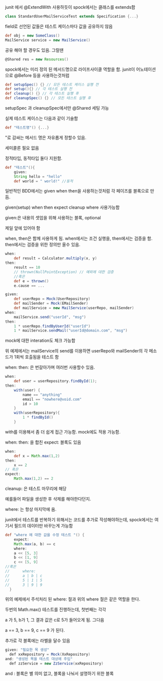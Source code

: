 junit 에서 @ExtendWith 사용하듯이 spock에서는 클래스를 extends함

```groovy
class StandardUserMailServiceTest extends Specification {...}
```

field로 선언된 값들은 테스트 케이스마다 값을 공유하지 않음

```groovy
def obj = new SomeClass()
MailService service = new MailService()
```

공유 해야 할 경우도 있음. 그럴땐

```groovy
@Shared res = new Resources()
```

spock에서는 미리 정의 된 메서드명으로 라이프사이클 역할을 함. junit이 어노테이션으로 @Before 등을 사용하는것처럼

```groovy
def setupSpec() {} // 모든 테스트 케이스 실행 전 
def setup(){} // 각 테스트 실행 전
def cleanup() {} // 각 테스트 실행 후
def cleanupSpec() {} // 모든 테스트 실행 후 
```

setupSpec 과 cleanupSpec에서만 @Shared 세팅 가능

실제 테스트 케이스는 다음과 같이 기술함

```groovy
def "테스트명"() {...} 
```

"로 감싸는 메서드 명은 자유롭게 정할수 있음.

세미콜론 필요 없음

정적타입, 동적타입 둘다 지원함.

```groovy
def "테스트"(){
    given:
    String hello = "hello"
    def world = " world!" //동적
```

일반적인 BDD에서는 given when then을 사용하는것처럼 각 페이즈를 블록으로 만듬.

given(setup) when then expect cleanup where 사용가능함

given:은 내용의 셋업을 위해 사용하는 블록, optional

제일 앞에 있어야 함

when, then은 함께 사용하게 됨. when에서는 조건 실행을, then에서는 검증을 함. then에서는 검증을 위한 정의만 올수 있음.

```groovy
when:
    def result = Calculator.multiply(x, y)
then:
    result == 10
    // thrown(NullPointException) // 예외에 대한 검증 
    //혹은
    def e = thrown()
    e.cause == ...
```

```groovy
given:
    def userRepo = Mock(UserRepository)
    def mailSender = Mock(EMailSender)
    def mailService = new MailService(userRepo, mailSender)
when:
    mailService.send("userId", "msg")
then:
    1 * userRepo.findByUserId("userId") 
    1 * mailService.sendMail("userId@domain.com", "msg")
```

mock에 대한 interation도 체크 가능함

위 예제에서는 mailService의 send를 이용하면 userRepo와 mailSender의 각 메소드가 1회씩 호출됨을 테스트 함

when: then: 은 번갈아가며 여러번 사용할수 있음.

```groovy
when:
    def user = userRepository.findById(1);
then:
    with(user) {
        name == "anything"
        email == "nowhere@void.com"
        id > 10
    }
    with(userRepository){
        1 * findById()
    }
```

with를 이용해서 좀 더 쉽게 접근 가능함. mock에도 적용 가능함.

when: then: 을 합친 expect: 블록도 있음

```groovy
when:
    def x = Math.max(1,2)
then:
    x == 2
// 혹은
expect:
    Math.max(1,2) == 2
```

cleanup: 은 테스트 마무리에 해당

예를들어 파일을 생성한 후 삭제를 해야한다던지.

where: 는 항상 마지막에 옴.

junit에서 테스트를 반복하기 위해서는 코드를 추가로 작성해야하는데, spock에서는 여기서 필드의 데이터만 바꾸는게 가능함

```groovy
def "where 에 대한 값을 수정 테스트 "() {
    expect:
    Math.max(a, b) == c
    where:
    a << [5, 3]
    b << [1, 9]
    c << [5, 9]
//혹은
//		where:
//		a | b | c
//		5 | 1 | 5
//		3 | 9 | 9
  }
```

위의 예제에서 주석처리 된 where: 절과 위의 where 절은 같은 역할을 한다.

두번의 Math.max() 테스트를 진행하는데, 첫번째는 각각

a 가 5, b가 1, 그 결과 값은 c로 5가 들어오게 됨. 그다음

a == 3, b == 9, c == 9 가 된다.


추가로 각 블록에는 라벨을 달수 있음

```java
given: "필요한 목 생성"
  def xxRepository = Mock(XxRepository)
and: "생성된 목을 테스트 대상에 주입"
  def zzService = new ZzService(xxRepository)
```

and : 블록은 별 의미 없고, 블록을 나눠서 설명하기 위한 블록